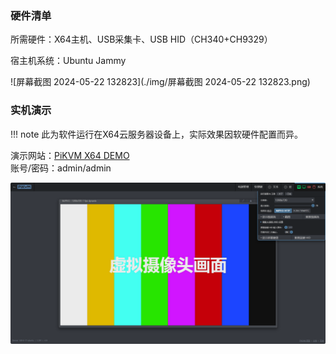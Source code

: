 ### 硬件清单

所需硬件：X64主机、USB采集卡、USB HID（CH340+CH9329）

宿主机系统：Ubuntu Jammy

![屏幕截图 2024-05-22 132823](./img/屏幕截图 2024-05-22 132823.png)

### 实机演示

!!! note
    此为软件运行在X64云服务器设备上，实际效果因软硬件配置而异。

演示网站：[PiKVM X64 DEMO](https://1.12.77.48/)<br>
账号/密码：admin/admin

![image-20240622153449155](./img/image-20240622153449155.png)
